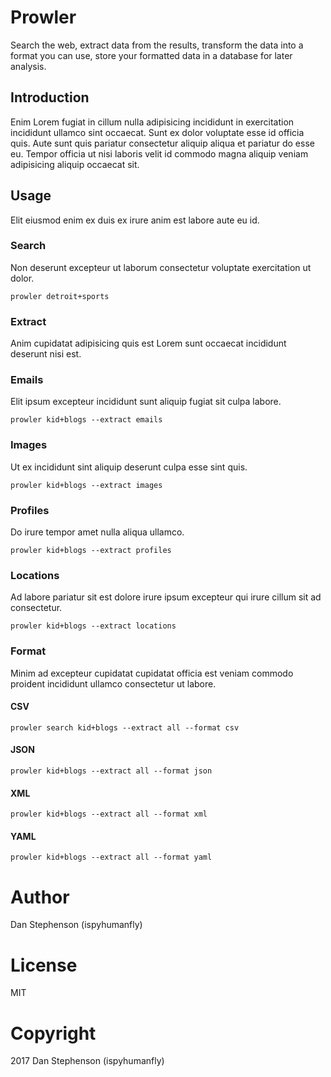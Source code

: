 # Prowler
Search the web, extract data from the results, transform the data into a format you can use, store your formatted data in a database for later analysis.

## Introduction
Enim Lorem fugiat in cillum nulla adipisicing incididunt in exercitation incididunt ullamco sint occaecat. Sunt ex dolor voluptate esse id officia quis. Aute sunt quis pariatur consectetur aliquip aliqua et pariatur do esse eu. Tempor officia ut nisi laboris velit id commodo magna aliquip veniam adipisicing aliquip occaecat sit.

## Usage
Elit eiusmod enim ex duis ex irure anim est labore aute eu id.

### Search
Non deserunt excepteur ut laborum consectetur voluptate exercitation ut dolor.

    prowler detroit+sports

### Extract
Anim cupidatat adipisicing quis est Lorem sunt occaecat incididunt deserunt nisi est.

### Emails
Elit ipsum excepteur incididunt sunt aliquip fugiat sit culpa labore.

    prowler kid+blogs --extract emails

### Images
Ut ex incididunt sint aliquip deserunt culpa esse sint quis.

    prowler kid+blogs --extract images

### Profiles
Do irure tempor amet nulla aliqua ullamco.

    prowler kid+blogs --extract profiles

### Locations
Ad labore pariatur sit est dolore irure ipsum excepteur qui irure cillum sit ad consectetur.

    prowler kid+blogs --extract locations

### Format
Minim ad excepteur cupidatat cupidatat officia est veniam commodo proident incididunt ullamco consectetur ut labore.

#### CSV

    prowler search kid+blogs --extract all --format csv

#### JSON

    prowler kid+blogs --extract all --format json

#### XML

    prowler kid+blogs --extract all --format xml

#### YAML

    prowler kid+blogs --extract all --format yaml

# Author
Dan Stephenson (ispyhumanfly)
# License
MIT
# Copyright
2017 Dan Stephenson (ispyhumanfly)

